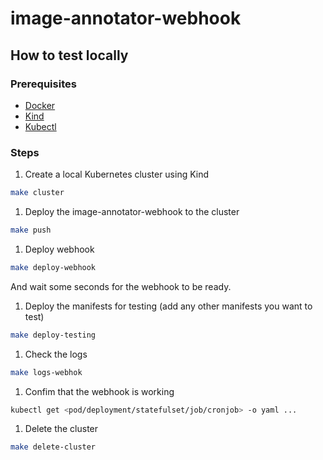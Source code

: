 # image-annotator-webhook

## How to test locally

### Prerequisites

- [Docker](https://docs.docker.com/get-docker/)
- [Kind](https://kind.sigs.k8s.io/docs/user/quick-start/)
- [Kubectl](https://kubernetes.io/docs/tasks/tools/install-kubectl/)

### Steps

1. Create a local Kubernetes cluster using Kind

  ```bash
  make cluster
  ```

1. Deploy the image-annotator-webhook to the cluster

  ```bash
  make push
  ```

1. Deploy webhook

  ```bash
  make deploy-webhook
  ```

  And wait some seconds for the webhook to be ready.

1. Deploy the manifests for testing (add any other manifests you want to test)

  ```bash
  make deploy-testing
  ```

1. Check the logs

  ```bash
  make logs-webhok
  ```

1. Confim that the webhook is working

  ```bash
  kubectl get <pod/deployment/statefulset/job/cronjob> -o yaml ...
  ```

1. Delete the cluster

  ```bash
  make delete-cluster
  ```
